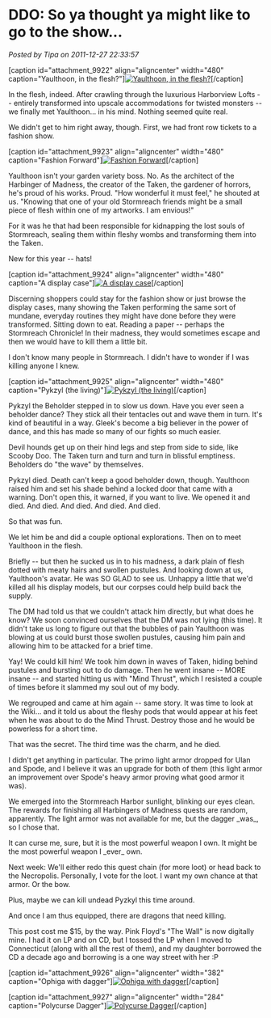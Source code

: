 # DDO: So ya thought ya might like to go to the show...

*Posted by Tipa on 2011-12-27 22:33:57*

[caption id="attachment\_9922" align="aligncenter" width="480" caption="Yaulthoon, in the flesh?"][![](../../../uploads/2011/12/dndclient-2011-12-26-23-44-15-26-480x384.jpg "Yaulthoon, in the flesh?")](../../../uploads/2011/12/dndclient-2011-12-26-23-44-15-26.jpg)[/caption]

In the flesh, indeed. After crawling through the luxurious Harborview Lofts -- entirely transformed into upscale accommodations for twisted monsters -- we finally met Yaulthoon... in his mind. Nothing seemed quite real.

We didn't get to him right away, though. First, we had front row tickets to a fashion show.

[caption id="attachment\_9923" align="aligncenter" width="480" caption="Fashion Forward"][![](../../../uploads/2011/12/dndclient-2011-12-26-23-41-06-32-480x383.jpg "Fashion Forward")](../../../uploads/2011/12/dndclient-2011-12-26-23-41-06-32.jpg)[/caption]

Yaulthoon isn't your garden variety boss. No. As the architect of the Harbinger of Madness, the creator of the Taken, the gardener of horrors, he's proud of his works. Proud. "How wonderful it must feel," he shouted at us. "Knowing that one of your old Stormreach friends might be a small piece of flesh within one of my artworks. I am envious!"

For it was he that had been responsible for kidnapping the lost souls of Stormreach, sealing them within fleshy wombs and transforming them into the Taken.

New for this year -- hats!

[caption id="attachment\_9924" align="aligncenter" width="480" caption="A display case"][![](../../../uploads/2011/12/dndclient-2011-12-26-22-40-55-28-480x384.jpg "A display case")](../../../uploads/2011/12/dndclient-2011-12-26-22-40-55-28.jpg)[/caption]

Discerning shoppers could stay for the fashion show or just browse the display cases, many showing the Taken performing the same sort of mundane, everyday routines they might have done before they were transformed. Sitting down to eat. Reading a paper -- perhaps the Stormreach Chronicle! In their madness, they would sometimes escape and then we would have to kill them a little bit.

I don't know many people in Stormreach. I didn't have to wonder if I was killing anyone I knew.

[caption id="attachment\_9925" align="aligncenter" width="480" caption="Pykzyl (the living)"][![](../../../uploads/2011/12/dndclient-2011-12-26-22-47-13-09-480x384.jpg "Pykzyl (the living)")](../../../uploads/2011/12/dndclient-2011-12-26-22-47-13-09.jpg)[/caption]

Pykzyl the Beholder stepped in to slow us down. Have you ever seen a beholder dance? They stick all their tentacles out and wave them in turn. It's kind of beautiful in a way. Gleek's become a big believer in the power of dance, and this has made so many of our fights so much easier.

Devil hounds get up on their hind legs and step from side to side, like Scooby Doo. The Taken turn and turn and turn in blissful emptiness. Beholders do "the wave" by themselves.

Pykzyl died. Death can't keep a good beholder down, though. Yaulthoon raised him and set his shade behind a locked door that came with a warning. Don't open this, it warned, if you want to live. We opened it and died. And died. And died. And died. And died.

So that was fun.

We let him be and did a couple optional explorations. Then on to meet Yaulthoon in the flesh.

Briefly -- but then he sucked us in to his madness, a dark plain of flesh dotted with meaty hairs and swollen pustules. And looking down at us, Yaulthoon's avatar. He was SO GLAD to see us. Unhappy a little that we'd killed all his display models, but our corpses could help build back the supply.

The DM had told us that we couldn't attack him directly, but what does he know? We soon convinced ourselves that the DM was not lying (this time). It didn't take us long to figure out that the bubbles of pain Yaulthoon was blowing at us could burst those swollen pustules, causing him pain and allowing him to be attacked for a brief time.

Yay! We could kill him! We took him down in waves of Taken, hiding behind pustules and bursting out to do damage. Then he went insane -- MORE insane -- and started hitting us with "Mind Thrust", which I resisted a couple of times before it slammed my soul out of my body.

We regrouped and came at him again -- same story. It was time to look at the Wiki... and it told us about the fleshy pods that would appear at his feet when he was about to do the Mind Thrust. Destroy those and he would be powerless for a short time.

That was the secret. The third time was the charm, and he died.

I didn't get anything in particular. The primo light armor dropped for Ulan and Spode, and I believe it was an upgrade for both of them (this light armor an improvement over Spode's heavy armor proving what good armor it was).

We emerged into the Stormreach Harbor sunlight, blinking our eyes clean. The rewards for finishing all Harbingers of Madness quests are random, apparently. The light armor was not available for me, but the dagger \_was\_, so I chose that.

It can curse me, sure, but it is the most powerful weapon I own. It might be the most powerful weapon I \_ever\_ own.

Next week: We'll either redo this quest chain (for more loot) or head back to the Necropolis. Personally, I vote for the loot. I want my own chance at that armor. Or the bow.

Plus, maybe we can kill undead Pyzkyl this time around.

And once I am thus equipped, there are dragons that need killing.

This post cost me $15, by the way. Pink Floyd's "The Wall" is now digitally mine. I had it on LP and on CD, but I tossed the LP when I moved to Connecticut (along with all the rest of them), and my daughter borrowed the CD a decade ago and borrowing is a one way street with her :P

[caption id="attachment\_9926" align="aligncenter" width="382" caption="Ophiga with dagger"][![](../../../uploads/2011/12/dndclient-2011-12-27-11-45-15-73-382x480.jpg "Ophiga with dagger")](../../../uploads/2011/12/dndclient-2011-12-27-11-45-15-73.jpg)[/caption]

[caption id="attachment\_9927" align="aligncenter" width="284" caption="Polycurse Dagger"][![](../../../uploads/2011/12/dndclient-2011-12-27-11-48-28-21-284x480.jpg "Polycurse Dagger")](../../../uploads/2011/12/dndclient-2011-12-27-11-48-28-21.jpg)[/caption]
